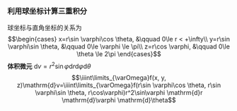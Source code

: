 ### 利用球坐标计算三重积分
球坐标与直角坐标的关系为 
$$\begin{cases}
x=r\sin \varphi\cos \theta, &\qquad 0\le r < +\infty\\
y=r\sin \varphi\sin \theta, &\qquad 0\le \varphi \le \pi\\
z=r\cos \varphi, &\qquad 0\le \theta \le 2\pi
\end{cases}$$
**体积微元** $\mathrm{d}v=r^2\sin\varphi \mathrm{d}r \mathrm{d}\varphi \mathrm{d}\theta$
$$\iiint\limits_{\varOmega}f(x, y, z)\mathrm{d}v=\iiint\limits_{\varOmega}f(r\sin \varphi\cos \theta, r\sin \varphi\sin \theta, r\cos\varphi)r^2\sin\varphi \mathrm{d}r \mathrm{d}\varphi \mathrm{d}\theta$$
